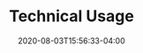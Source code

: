 ---
title: "Technical Usage"
date: 2020-08-03T15:56:33-04:00
type: book

weight: 10

toc: true

# But this in the body to list children pages
# {{< list_children >}}
---